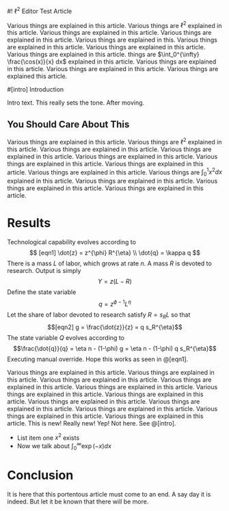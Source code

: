 #! $\ell^2$ Editor Test Article

Various things are explained in this article. Various things are $\ell^2$ explained in this article. Various things are explained in this article. Various things are explained in this article. Various things are explained in this. Various things are explained in this article. Various things are explained in this article. Various things are explained in this article. things are $\int_0^{\infty} \frac{\cos(x)}{x} dx$ explained in this article. Various things are explained in this article. Various things are explained in this article. Various things are explained this article.

#[intro] Introduction

Intro text. This really sets the tone. After moving.

## You Should Care About This

Various things are explained in this article. Various things are $\ell^2$ explained in this article. Various things are explained in this article. Various things are explained in this article. Various things are explained in this article. Various things are explained in this article. Various things are explained in this article. Various things are explained in this article. Various things are $\int_0^1 x^2 dx$ explained in this article. Various things are explained in this article. Various things are explained in this article. Various things are explained in this article.

# Results

Technological capability evolves according to
$$
[eqn1] \dot{z} = z^{\phi} R^{\eta} \\
\dot{q} = \kappa q
$$
There is a mass $L$ of labor, which grows at rate $n$. A mass $R$ is devoted
to research. Output is simply
$$Y = z(L-R)$$Define the state variable
$$q = z^{\phi-1}L^{\eta}$$
Let the share of labor devoted to research satisfy $R = s_R L$ so that
$$[eqn2] g = \frac{\dot{z}}{z} = q s_R^{\eta}$$
The state variable $Q$ evolves according to
$$\frac{\dot{q}}{q} = \eta n - (1-\phi) g = \eta n - (1-\phi) q s_R^{\eta}$$
Executing manual override. Hope this works as seen in @[eqn1].

Various things are explained in this article. Various things are explained in this article. Various things are explained in this article. Various things are explained in this article. Various things are explained in this article. Various things are explained in this article. Various things are explained in this article. Various things are explained in this article. Various things are explained in this article. Various things are explained in this article. Various things are explained in this article. Various things are explained in this article. This is new! Really new! Yep! Not here. See @[intro].

- List item one $x^2$ exists
- Now we talk about $\int_0^{\infty} \exp(-x) dx$

# Conclusion

It is here that this portentous article must come to an end. A say day it is indeed. But let it be known that there will be more.
